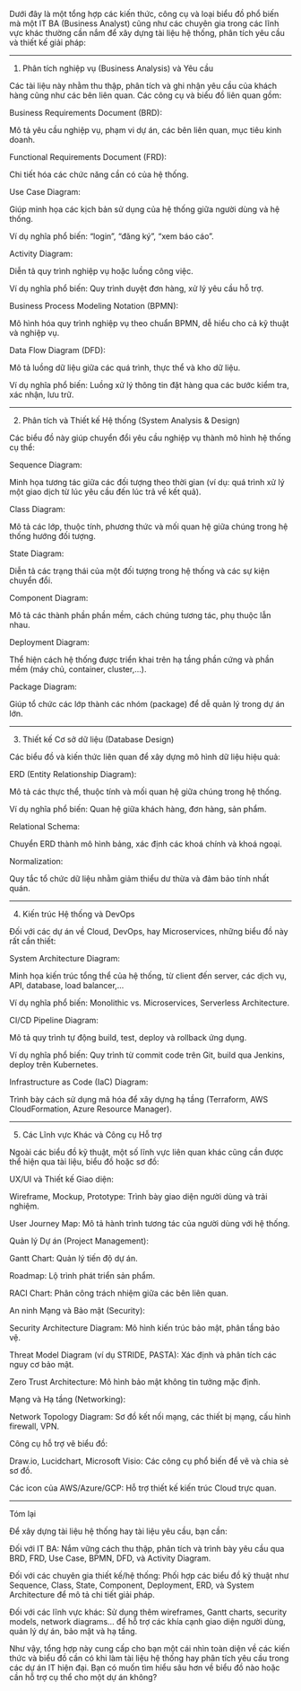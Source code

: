 Dưới đây là một tổng hợp các kiến thức, công cụ và loại biểu đồ phổ biến mà một IT BA (Business Analyst) cũng như các chuyên gia trong các lĩnh vực khác thường cần nắm để xây dựng tài liệu hệ thống, phân tích yêu cầu và thiết kế giải pháp:


---

1. Phân tích nghiệp vụ (Business Analysis) và Yêu cầu

Các tài liệu này nhằm thu thập, phân tích và ghi nhận yêu cầu của khách hàng cũng như các bên liên quan. Các công cụ và biểu đồ liên quan gồm:

Business Requirements Document (BRD):

Mô tả yêu cầu nghiệp vụ, phạm vi dự án, các bên liên quan, mục tiêu kinh doanh.


Functional Requirements Document (FRD):

Chi tiết hóa các chức năng cần có của hệ thống.


Use Case Diagram:

Giúp minh họa các kịch bản sử dụng của hệ thống giữa người dùng và hệ thống.

Ví dụ nghĩa phổ biến: “login”, “đăng ký”, “xem báo cáo”.


Activity Diagram:

Diễn tả quy trình nghiệp vụ hoặc luồng công việc.

Ví dụ nghĩa phổ biến: Quy trình duyệt đơn hàng, xử lý yêu cầu hỗ trợ.


Business Process Modeling Notation (BPMN):

Mô hình hóa quy trình nghiệp vụ theo chuẩn BPMN, dễ hiểu cho cả kỹ thuật và nghiệp vụ.


Data Flow Diagram (DFD):

Mô tả luồng dữ liệu giữa các quá trình, thực thể và kho dữ liệu.

Ví dụ nghĩa phổ biến: Luồng xử lý thông tin đặt hàng qua các bước kiểm tra, xác nhận, lưu trữ.




---

2. Phân tích và Thiết kế Hệ thống (System Analysis & Design)

Các biểu đồ này giúp chuyển đổi yêu cầu nghiệp vụ thành mô hình hệ thống cụ thể:

Sequence Diagram:

Minh họa tương tác giữa các đối tượng theo thời gian (ví dụ: quá trình xử lý một giao dịch từ lúc yêu cầu đến lúc trả về kết quả).


Class Diagram:

Mô tả các lớp, thuộc tính, phương thức và mối quan hệ giữa chúng trong hệ thống hướng đối tượng.


State Diagram:

Diễn tả các trạng thái của một đối tượng trong hệ thống và các sự kiện chuyển đổi.


Component Diagram:

Mô tả các thành phần phần mềm, cách chúng tương tác, phụ thuộc lẫn nhau.


Deployment Diagram:

Thể hiện cách hệ thống được triển khai trên hạ tầng phần cứng và phần mềm (máy chủ, container, cluster,…).


Package Diagram:

Giúp tổ chức các lớp thành các nhóm (package) để dễ quản lý trong dự án lớn.




---

3. Thiết kế Cơ sở dữ liệu (Database Design)

Các biểu đồ và kiến thức liên quan để xây dựng mô hình dữ liệu hiệu quả:

ERD (Entity Relationship Diagram):

Mô tả các thực thể, thuộc tính và mối quan hệ giữa chúng trong hệ thống.

Ví dụ nghĩa phổ biến: Quan hệ giữa khách hàng, đơn hàng, sản phẩm.


Relational Schema:

Chuyển ERD thành mô hình bảng, xác định các khoá chính và khoá ngoại.


Normalization:

Quy tắc tổ chức dữ liệu nhằm giảm thiểu dư thừa và đảm bảo tính nhất quán.




---

4. Kiến trúc Hệ thống và DevOps

Đối với các dự án về Cloud, DevOps, hay Microservices, những biểu đồ này rất cần thiết:

System Architecture Diagram:

Minh họa kiến trúc tổng thể của hệ thống, từ client đến server, các dịch vụ, API, database, load balancer,…

Ví dụ nghĩa phổ biến: Monolithic vs. Microservices, Serverless Architecture.


CI/CD Pipeline Diagram:

Mô tả quy trình tự động build, test, deploy và rollback ứng dụng.

Ví dụ nghĩa phổ biến: Quy trình từ commit code trên Git, build qua Jenkins, deploy trên Kubernetes.


Infrastructure as Code (IaC) Diagram:

Trình bày cách sử dụng mã hóa để xây dựng hạ tầng (Terraform, AWS CloudFormation, Azure Resource Manager).




---

5. Các Lĩnh vực Khác và Công cụ Hỗ trợ

Ngoài các biểu đồ kỹ thuật, một số lĩnh vực liên quan khác cũng cần được thể hiện qua tài liệu, biểu đồ hoặc sơ đồ:

UX/UI và Thiết kế Giao diện:

Wireframe, Mockup, Prototype: Trình bày giao diện người dùng và trải nghiệm.

User Journey Map: Mô tả hành trình tương tác của người dùng với hệ thống.


Quản lý Dự án (Project Management):

Gantt Chart: Quản lý tiến độ dự án.

Roadmap: Lộ trình phát triển sản phẩm.

RACI Chart: Phân công trách nhiệm giữa các bên liên quan.


An ninh Mạng và Bảo mật (Security):

Security Architecture Diagram: Mô hình kiến trúc bảo mật, phân tầng bảo vệ.

Threat Model Diagram (ví dụ STRIDE, PASTA): Xác định và phân tích các nguy cơ bảo mật.

Zero Trust Architecture: Mô hình bảo mật không tin tưởng mặc định.


Mạng và Hạ tầng (Networking):

Network Topology Diagram: Sơ đồ kết nối mạng, các thiết bị mạng, cấu hình firewall, VPN.


Công cụ hỗ trợ vẽ biểu đồ:

Draw.io, Lucidchart, Microsoft Visio: Các công cụ phổ biến để vẽ và chia sẻ sơ đồ.

Các icon của AWS/Azure/GCP: Hỗ trợ thiết kế kiến trúc Cloud trực quan.




---

Tóm lại

Để xây dựng tài liệu hệ thống hay tài liệu yêu cầu, bạn cần:

Đối với IT BA: Nắm vững cách thu thập, phân tích và trình bày yêu cầu qua BRD, FRD, Use Case, BPMN, DFD, và Activity Diagram.

Đối với các chuyên gia thiết kế/hệ thống: Phối hợp các biểu đồ kỹ thuật như Sequence, Class, State, Component, Deployment, ERD, và System Architecture để mô tả chi tiết giải pháp.

Đối với các lĩnh vực khác: Sử dụng thêm wireframes, Gantt charts, security models, network diagrams… để hỗ trợ các khía cạnh giao diện người dùng, quản lý dự án, bảo mật và hạ tầng.


Như vậy, tổng hợp này cung cấp cho bạn một cái nhìn toàn diện về các kiến thức và biểu đồ cần có khi làm tài liệu hệ thống hay phân tích yêu cầu trong các dự án IT hiện đại. Bạn có muốn tìm hiểu sâu hơn về biểu đồ nào hoặc cần hỗ trợ cụ thể cho một dự án không?

